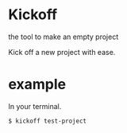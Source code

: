 # Kickoff

the tool to make an empty project

Kick off a new project with ease.

# example

In your terminal.

```bash
$ kickoff test-project
```